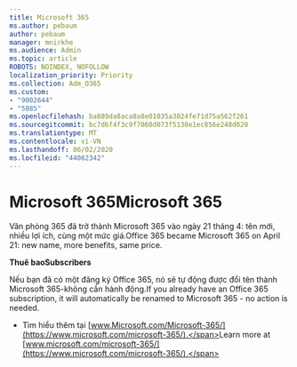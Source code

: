 ```yaml
---
title: Microsoft 365
ms.author: pebaum
author: pebaum
manager: mnirkhe
ms.audience: Admin
ms.topic: article
ROBOTS: NOINDEX, NOFOLLOW
localization_priority: Priority
ms.collection: Adm_O365
ms.custom:
- "9002644"
- "5085"
ms.openlocfilehash: ba889da8aca8a8e01035a3824fe71d75a562f261
ms.sourcegitcommit: bc7d6f4f3c9f7060d073f5130e1ec856e248d020
ms.translationtype: MT
ms.contentlocale: vi-VN
ms.lasthandoff: 06/02/2020
ms.locfileid: "44062342"
---
```

# <a name="microsoft-365"></a><span data-ttu-id="ac80c-102">Microsoft 365</span><span class="sxs-lookup"><span data-stu-id="ac80c-102">Microsoft 365</span></span>

<span data-ttu-id="ac80c-103">Văn phòng 365 đã trở thành Microsoft 365 vào ngày 21 tháng 4: tên mới, nhiều lợi ích, cùng một mức giá.</span><span class="sxs-lookup"><span data-stu-id="ac80c-103">Office 365 became Microsoft 365 on April 21: new name, more benefits, same price.</span></span>

<span data-ttu-id="ac80c-104">**Thuê bao**</span><span class="sxs-lookup"><span data-stu-id="ac80c-104">**Subscribers**</span></span>

<span data-ttu-id="ac80c-105">Nếu bạn đã có một đăng ký Office 365, nó sẽ tự động được đổi tên thành Microsoft 365-không cần hành động.</span><span class="sxs-lookup"><span data-stu-id="ac80c-105">If you already have an Office 365 subscription, it will automatically be renamed to Microsoft 365 - no action is needed.</span></span>

- <span data-ttu-id="ac80c-106">Tìm hiểu thêm tại [www.Microsoft.com/Microsoft-365/](https://www.microsoft.com/microsoft-365/).</span><span class="sxs-lookup"><span data-stu-id="ac80c-106">Learn more at [www.microsoft.com/microsoft-365/](https://www.microsoft.com/microsoft-365/).</span></span>
